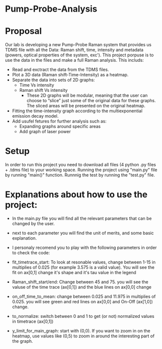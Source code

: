 # Pump-Probe-Analysis
# Proposal 
Our lab is developing a new Pump-Probe Raman system that provides us TDMS file with all the Data: Raman shift, time, intensity and metadata (powers, optical properties of the system, exc').
This project porpuse is to use the data in the files and make a full Raman analysis.
This includs:
- Read and exctract the data from the TDMS files.
- Plot a 3D data (Raman shift-Time-Intensity) as a heatmap.
- Separate the data into sets of 2D graphs:
  - Time Vs intensity
  - Raman shift Vs intensity
    * These 2D graphs will be modular, meaning that the user can choose to “slice” just some of the original data for these graphs. The sliced areas will be presented on the original heatmap.
- Fitting the time-intensity graph according to the multiexponential emission decay model.
- Add usufel fetures for further analysis such as:
  - Expanding graphs around specific areas
  - Add graph of laser power

# Setup
In order to run this project you need to download all files (4 python .py files + .tdms file) to your working space.
Running the project using "main.py" file by running "main()" function.
Runnnig the test by running the "test.py" file.

# Explanations about how to use the project:
- In the main.py file you will find all the relevant parameters that can be changed by the user.
- next to each parameter you will find the unit of merits, and some basic explanation.
- I personaly recomend you to play with the following parameters in order to check the code:

- fit_timetrace_start: To look at resonable values, change between 1-15 in multiplies of 0.025 (for example 3.575 is a valid value). You will see the fit on ax[0,1] change it's shape and it's tau value in the legend
- Raman_shift_start/end: Change between 45 and 75. you will see the valuse of the time trace (ax[0,1]) and the blue lines on ax[0,0] change
- on_off_time_to_mean: change between 0.025 and 11.975 in multiplies of 0.025. you will see green and red lines on ax[0,0] and On-Off (ax[1,0]) change.
- to_normalize: switch between 0 and 1 to get (or not) normalized values in timetrace (ax[0,1])
- y_limit_for_main_graph: start with (0,0). If you want to zoom in on the heatmap, use values like (0,5) to zoom in around the interesting part of the graph.



